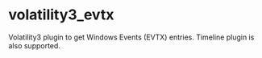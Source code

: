 # volatility3_evtx

Volatility3 plugin to get Windows Events (EVTX) entries. Timeline plugin is also supported.
